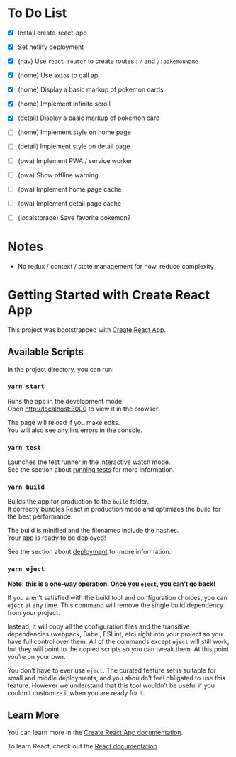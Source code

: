 # To Do List
 - [x] Install create-react-app
 - [x] Set netlify deployment
 - [x] (nav) Use `react-router` to create routes : `/` and `/:pokemonName`
 - [x] (home) Use `axios` to call api
 - [x] (home) Display a basic markup of pokemon cards
 - [x] (home) Implement infinite scroll
 - [x] (detail) Display a basic markup of pokemon card
 - [ ] (home) Implement style on home page
 - [ ] (detail) Implement style on detail page
 - [ ] (pwa) Implement PWA / service worker
 - [ ] (pwa) Show offline warning
 - [ ] (pwa) Implement home page cache
 - [ ] (pwa) Implement detail page cache
 - [ ] (localstorage) Save favorite pokemon?


# Notes
 - No redux / context / state management for now, reduce complexity
 
# Getting Started with Create React App

This project was bootstrapped with [Create React App](https://github.com/facebook/create-react-app).

## Available Scripts

In the project directory, you can run:

### `yarn start`

Runs the app in the development mode.\
Open [http://localhost:3000](http://localhost:3000) to view it in the browser.

The page will reload if you make edits.\
You will also see any lint errors in the console.

### `yarn test`

Launches the test runner in the interactive watch mode.\
See the section about [running tests](https://facebook.github.io/create-react-app/docs/running-tests) for more information.

### `yarn build`

Builds the app for production to the `build` folder.\
It correctly bundles React in production mode and optimizes the build for the best performance.

The build is minified and the filenames include the hashes.\
Your app is ready to be deployed!

See the section about [deployment](https://facebook.github.io/create-react-app/docs/deployment) for more information.

### `yarn eject`

**Note: this is a one-way operation. Once you `eject`, you can’t go back!**

If you aren’t satisfied with the build tool and configuration choices, you can `eject` at any time. This command will remove the single build dependency from your project.

Instead, it will copy all the configuration files and the transitive dependencies (webpack, Babel, ESLint, etc) right into your project so you have full control over them. All of the commands except `eject` will still work, but they will point to the copied scripts so you can tweak them. At this point you’re on your own.

You don’t have to ever use `eject`. The curated feature set is suitable for small and middle deployments, and you shouldn’t feel obligated to use this feature. However we understand that this tool wouldn’t be useful if you couldn’t customize it when you are ready for it.

## Learn More

You can learn more in the [Create React App documentation](https://facebook.github.io/create-react-app/docs/getting-started).

To learn React, check out the [React documentation](https://reactjs.org/).
